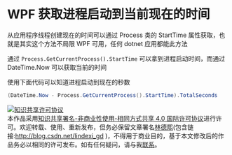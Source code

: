 
# WPF 获取进程启动到当前现在的时间

从应用程序线程创建现在的时间可以通过 Process 类的 StartTime 属性获取，也就是其实这个方法不局限 WPF 可用，任何 dotnet 应用都能此方法

<!--more-->


<!-- CreateTime:6/1/2020 11:28:32 AM -->



通过 `Process.GetCurrentProcess().StartTime` 可以拿到进程启动时间，而通过 DateTime.Now 可以获取当前的时间

使用下面代码可以知道进程启动到现在的秒数

```csharp
(DateTime.Now - Process.GetCurrentProcess().StartTime).TotalSeconds
```





<a rel="license" href="http://creativecommons.org/licenses/by-nc-sa/4.0/"><img alt="知识共享许可协议" style="border-width:0" src="https://licensebuttons.net/l/by-nc-sa/4.0/88x31.png" /></a><br />本作品采用<a rel="license" href="http://creativecommons.org/licenses/by-nc-sa/4.0/">知识共享署名-非商业性使用-相同方式共享 4.0 国际许可协议</a>进行许可。欢迎转载、使用、重新发布，但务必保留文章署名[林德熙](http://blog.csdn.net/lindexi_gd)(包含链接:http://blog.csdn.net/lindexi_gd )，不得用于商业目的，基于本文修改后的作品务必以相同的许可发布。如有任何疑问，请与我[联系](mailto:lindexi_gd@163.com)。